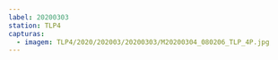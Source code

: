 ```yaml
---
label: 20200303
station: TLP4
capturas:
  - imagem: TLP4/2020/202003/20200303/M20200304_080206_TLP_4P.jpg
---
```

